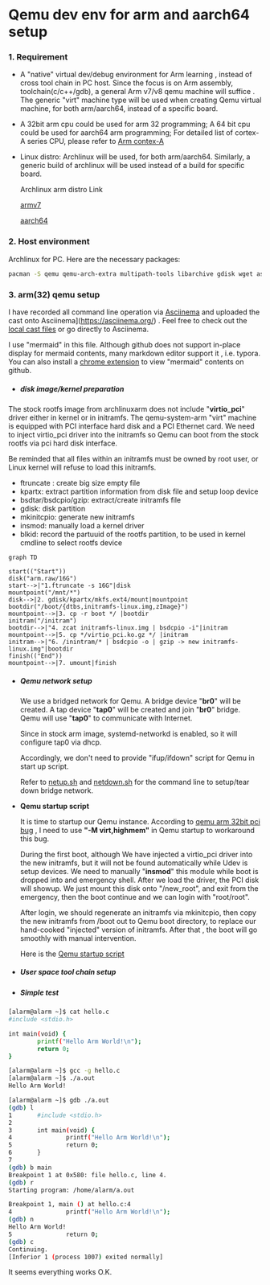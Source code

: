 # Qemu dev env for arm and aarch64 setup



### 1.  Requirement

- A "native" virtual dev/debug environment for  Arm learning , instead of cross tool chain in PC host.   Since the focus is on Arm assembly, toolchain(c/c++/gdb),  a general Arm v7/v8 qemu machine will suffice .  The generic "virt" machine type will be used when creating Qemu virtual machine,  for both arm/aarch64,  instead of  a specific board. 

- A 32bit arm cpu could be used for arm 32 programming;  A 64 bit  cpu could be used for aarch64 arm programming;  For detailed list of cortex-A series CPU, please refer to [Arm contex-A](<https://en.wikipedia.org/wiki/ARM_Cortex-A>)

  

- Linux distro:  Archlinux will be used, for both arm/aarch64.   Similarly, a generic build of archlinux will be used instead of a build for specific board. 

  Archlinux arm distro Link

  [armv7](http://www.archlinuxarm.org/os/ArchLinuxARM-armv7-latest.tar.gz)

  [aarch64](http://www.archlinuxarm.org/os/ArchLinuxARM-aarch64-latest.tar.gz)



### 2.  Host environment

Archlinux for PC.   Here are the necessary packages:

```bash
pacman -S qemu qemu-arch-extra multipath-tools libarchive gdisk wget asciinema

```



### 3.  arm(32) qemu setup

I have recorded all command line operation via [Asciinema](<https://asciinema.org/>)  and uploaded the cast onto Asciinema](<https://asciinema.org/>) .   Feel free to check out the [local cast files](arm.cast)  or go directly to Asciinema. 

I use "mermaid" in this file.   Although github does not support in-place display for mermaid contents, many markdown editor support it , i.e. typora.   You can also install a [chrome extension](https://chrome.google.com/webstore/detail/mermaid-diagrams/phfcghedmopjadpojhmmaffjmfiakfil)  to view "mermaid" contents on github. 

- ##### disk image/kernel  preparation

The stock rootfs image from archlinuxarm does not include "**virtio_pci**" driver either in kernel or in initramfs.  The qemu-system-arm "virt"  machine is equipped with PCI interface hard disk and a PCI Ethernet card.  We need to inject virtio_pci driver into the initramfs so Qemu can boot from the stock rootfs via pci hard disk interface. 

Be reminded that all files within an initramfs must be owned by root user, or Linux kernel will refuse to load this initramfs.  

- ftruncate : create big size empty file
- kpartx:  extract partition information from disk file and setup loop device
- bsdtar/bsdcpio/gzip:   extract/create initramfs file 
- gdisk:  disk partition
- mkinitcpio:  generate new initramfs 
- insmod:  manually load a kernel driver
- blkid:  record the partuuid of the rootfs partition, to be used in kernel cmdline to select rootfs device



```mermaid
graph TD

start(("Start"))
disk("arm.raw/16G")
start-->|"1.ftruncate -s 16G"|disk
mountpoint("/mnt/*")
disk-->|2. gdisk/kpartx/mkfs.ext4/mount|mountpoint
bootdir("/boot/{dtbs,initramfs-linux.img,zImage}")
mountpoint-->|3. cp -r boot */ |bootdir
initram("/initram")
bootdir-->|"4. zcat initramfs-linux.img | bsdcpio -i"|initram
mountpoint-->|5. cp */virtio_pci.ko.gz */ |initram
initram-->|"6. /inintram/* | bsdcpio -o | gzip -> new initramfs-linux.img"|bootdir
finish(("End"))
mountpoint-->|7. umount|finish

```

- ##### Qemu network setup

  We use a bridged network for Qemu.  A bridge device "**br0**" will be created. A tap device "**tap0**" will be created and join "**br0**"  bridge.   Qemu will use "**tap0**" to communicate with Internet. 

  Since in stock arm image, systemd-networkd is enabled, so it  will configure tap0 via dhcp. 

  Accordingly, we don't need to provide "ifup/ifdown" script for Qemu in start up script. 

  Refer to [netup.sh](netup.sh)  and [netdown.sh](netdown.sh)   for the command line to setup/tear down bridge network. 


- **Qemu startup script**

  It is time to startup our Qemu instance.  According to [qemu arm 32bit pci bug](https://bugs.launchpad.net/qemu/+bug/1790975) , I need to use **"-M virt,highmem"**  in Qemu startup  to workaround this bug. 

  During the first boot, although We have injected a virtio_pci driver into the new initramfs,  but it will not be found automatically while Udev is setup devices.  We need to manually "**insmod**" this module while boot is dropped into and emergency shell.  After we load the driver, the PCI disk will showup.  We just mount this disk onto "/new_root", and exit from the emergency, then the boot continue and we can login with "root/root".

  After login, we should regenerate an initramfs via mkinitcpio,  then copy the new initramfs from /boot out to Qemu boot directory, to replace our hand-cooked "injected" version of initramfs.  After that , the boot will go smoothly with manual intervention. 

  Here is the [Qemu startup script](arm.sh)


- ##### User space tool chain setup



- ##### Simple test
```bash
[alarm@alarm ~]$ cat hello.c
#include <stdio.h>

int main(void) {
        printf("Hello Arm World!\n");
        return 0;
}

[alarm@alarm ~]$ gcc -g hello.c
[alarm@alarm ~]$ ./a.out
Hello Arm World!

[alarm@alarm ~]$ gdb ./a.out
(gdb) l
1       #include <stdio.h>
2
3       int main(void) {
4               printf("Hello Arm World!\n");
5               return 0;
6       }
7
(gdb) b main
Breakpoint 1 at 0x580: file hello.c, line 4.
(gdb) r
Starting program: /home/alarm/a.out 

Breakpoint 1, main () at hello.c:4
4               printf("Hello Arm World!\n");
(gdb) n
Hello Arm World!
5               return 0;
(gdb) c
Continuing.
[Inferior 1 (process 1007) exited normally]
```



It seems everything works O.K. 